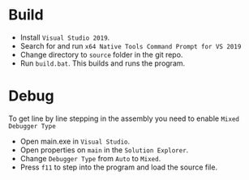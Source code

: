 # **Build**

* Install `Visual Studio 2019`.
* Search for and run `x64 Native Tools Command Prompt for VS 2019`
* Change directory to `source` folder in the git repo.
* Run `build.bat`. This builds and runs the program.

# **Debug**

To get line by line stepping in the assembly you need to enable `Mixed` `Debugger Type`

* Open main.exe in `Visual Studio`.
* Open properties on `main` in the `Solution Explorer`.
* Change `Debugger Type` from `Auto` to `Mixed`.
* Press `f11` to step into the program and load the source file.